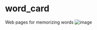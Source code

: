 # word_card
 Web pages for memorizing words
![image](https://github.com/user-attachments/assets/c5561d92-5b0e-45ca-8547-d4b6f95d4b1b)
